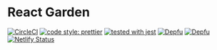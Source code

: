 # React Garden 


[![CircleCI](https://circleci.com/gh/ryota-murakami/react-garden.svg?style=svg)](https://circleci.com/gh/ryota-murakami/react-garden)
[![code style: prettier](https://img.shields.io/badge/code_style-prettier-ff69b4.svg?style=flat-square)](https://github.com/prettier/prettier)
[![tested with jest](https://img.shields.io/badge/tested_with-jest-99424f.svg)](https://github.com/facebook/jest)
[![Depfu](https://badges.depfu.com/badges/4ebfd5309235a66d2243964e424a7472/status.svg)](https://depfu.com)
[![Depfu](https://badges.depfu.com/badges/4ebfd5309235a66d2243964e424a7472/overview.svg)](https://depfu.com/github/ryota-murakami/react-garden?project_id=9783)
[![Netlify Status](https://api.netlify.com/api/v1/badges/3c43b981-1728-4102-9d7c-2fe49a9568a1/deploy-status)](https://app.netlify.com/sites/reactgarden/deploys)
